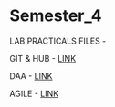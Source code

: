 # Semester_4
LAB PRACTICALS FILES -

GIT & HUB - [LINK](https://github.com/ayush2442/Semester_4/tree/main/Git%20and%20GitHub%20Lab%20Exps)

DAA - [LINK](https://github.com/ayush2442/Semester_4/tree/main/DAA_Exp)

AGILE - [LINK](https://github.com/ayush2442/Semester_4/tree/main/Agile_Practices_Exp)
